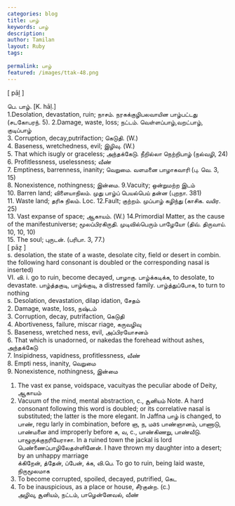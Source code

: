 ```yaml
---
categories: blog
title: பாழ்
keywords: பாழ்
description: 
author: Tamilan
layout: Ruby
tags: 
 
permalink: பாழ்
featured: /images/ttak-48.png
---
```

  
[ pāḻ ]  
  
பெ. பாழ். [K. hāḷ.]  
1.Desolation, devastation, ruin; நாசம். நரகக்குழிபலவாயின பாழ்பட்டது (சடகோபரந். 5). 2.Damage, waste, loss; நட்டம். வெள்ளப்பாழ்,வறட்பாழ், குடிப்பாழ்  
3. Corruption, decay,putrifaction; கெடுதி. (W.)  
4. Baseness, wretchedness, evil; இழிவு. (W.)  
5. That which isugly or graceless; அந்தக்கேடு. நீறில்லா நெற்றிபாழ் (நல்வழி, 24)  
6. Profitlessness, uselessness; வீண்  
7. Emptiness, barrenness, inanity; வெறுமை. வளமனை பாழாகவாரி (பு. வெ. 3, 15)  
8. Nonexistence, nothingness; இன்மை. 9.Vacuity; ஒன்றுமற்ற இடம்  
10. Barren land; விளையாநிலம். முது பாழ்ப் பெயல்பெய் தன்ன (புறநா. 381)  
11. Waste land; தரிசு நிலம். Loc. 12.Fault; குற்றம். முப்பாழ் கழிந்து (காசிக. வயிர. 25)  
13. Vast expanse of space; ஆகாயம். (W.) 14.Primordial Matter, as the cause of the manifestuniverse; மூலப்பிரகிருதி. முடிவில்பெரும் பாழேயோ (திவ். திருவாய். 10, 10, 10)  
15. The soul; புருடன். (பரிபா. 3, 77.)  
[ pāẕ ]  
s. desolation, the state of a waste, desolate city, field or desert in combin. the following hard consonant is doubled or the corresponding nasal is inserted)  
VI. வி. i. go to ruin, become decayed, பாழாகு. பாழ்க்கடிக்க, to desolate, to devastate. பாழ்த்தகுடி, பாழ்ங்குடி, a distressed family. பாழ்த்துப்போக, to turn to nothing  
s. Desolation, devastation, dilap idation, சேதம்  
2. Damage, waste, loss, நஷ்டம்  
3. Corruption, decay, putrifaction, கெடுதி  
4. Abortiveness, failure, miscar riage, கருவழிவு  
5. Baseness, wretched ness, evil, அப்பிரயோசனம்  
6. That which is unadorned, or nakedas the forehead without ashes, அந்தக்கேடு  
7. Insipidness, vapidness, profitlessness, வீண்  
8. Empti ness, inanity, வெறுமை  
9. Nonexistence, nothingness, இன்மை  
1. The vast ex panse, voidspace, vacuityas the peculiar abode of Deity, ஆகாயம்  
11. Vacuum of the mind, mental abstraction, c., சூனியம் Note. A hard consonant following this word is doubled; or its correlative nasal is substituted; the latter is the more elegant. In Jaffna பாழ் is changed, to பாண், regu larly in combination, before ஞ, ந, மas பாண்ஞானம், பாணாடு, பாண்மனை and improperly before க, வ, c., பாண்கிணறு, பாண்வீடு. பாழூருக்குநரியேராசா. In a ruined town the jackal is lord பெண்ணைப்பாழிலேதள்ளினேன். I have thrown my daughter into a desert; by an unhappy marriage  
க்கிறேன், த்தேன், ப்பேன், க்க, வி.பெ. To go to ruin, being laid waste, நிருமூலமாக  
2. To become corrupted, spoiled, decayed, putrified, கெட  
3. To be inauspicious, as a place or house, சீர்குன்ற. (c.)  
அழிவு, சூனியம், நட்டம், பாழென்னேவல், வீண்